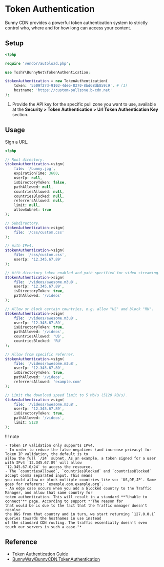 # Token Authentication

Bunny CDN provides a powerful token authentication system to strictly control who, where and for how long can access
your content.

## Setup

```php
<?php

require 'vendor/autoload.php';

use ToshY\BunnyNet\TokenAuthentication;

$tokenAuthentication = new TokenAuthentication(
    token: '5509f27d-9103-4de6-8370-8bd68db859c9', # (1)
    hostname: 'https://custom-pullzone.b-cdn.net'
);
```

1. Provide the API key for the specific pull zone you want to use, available at the **Security > Token Authentication >
   Url Token Authentication Key** section.

## Usage

Sign a URL.

```php
<?php

// Root directory.
$tokenAuthentication->sign(
    file: '/bunny.jpg',
    expirationTime: 3600,
    userIp: null,
    isDirectoryToken: false,
    pathAllowed: null,
    countriesAllowed: null,
    countriesBlocked: null,
    referrersAllowed: null,
    limit: null,
    allowSubnet: true
);

// Subdirectory.
$tokenAuthentication->sign(
    file: '/css/custom.css'
);

// With IPv4.
$tokenAuthentication->sign(
    file: '/css/custom.css',
    userIp: '12.345.67.89'
);

// With directory token enabled and path specified for video streaming.
$tokenAuthentication->sign(
    file: '/videos/awesome.m3u8',
    userIp: '12.345.67.89',
    isDirectoryToken: true,
    pathAllowed: '/videos'
);

// Allow or block certain countries, e.g. allow "US" and block "RU".
$tokenAuthentication->sign(
    file: '/videos/awesome.m3u8',
    userIp: '12.345.67.89',
    isDirectoryToken: true,
    pathAllowed: '/videos',
    countriesAllowed: 'US',
    countriesBlocked: 'RU'
);

// Allow from specific referrer.
$tokenAuthentication->sign(
    file: '/videos/awesome.m3u8',
    userIp: '12.345.67.89',
    isDirectoryToken: true,
    pathAllowed: '/videos',
    referrersAllowed: 'example.com'
);

// Limit the download speed limit to 5 Mb/s (5120 kB/s).
$tokenAuthentication->sign(
    file: '/videos/awesome.m3u8',
    userIp: '12.345.67.89',
    isDirectoryToken: true,
    pathAllowed: '/videos',
    limit: 5120
);
```

!!! note

    - Token IP validation only supports IPv4.
    - In order to reduce the false negatives (and increase privacy) for Token IP validation, the default is to
    allow the full `/24` subnet. As an example, a token signed for a user with IPv4 `12.345.67.89` will allow 
    `12.345.67.0/24` to access the resource.
    - The `countriesAllowed`, `countriesBlocked` and `countriesBlocked` accept comma separated input. This means 
    you could allow or block multiple countries like so: `US,DE,JP`. Same goes for referers: `example.com,example.org`.
    - An edge case occurs when you add a blocked country to the Traffic Manager, and allow that same country for
    token authentication. This will result in a standard **"Unable to connect"** page. According to support *"The reason for
    that would be is due to the fact that the Traffic manager doesn't resolve
    the DNS from that country and in turn, we start returning `127.0.0.1` queries towards the hostnames in use instead
    of the standard CDN routing. The traffic essentially doesn't even touch our servers in such a case."*

## Reference

* [Token Authentication Guide](https://support.bunny.net/hc/en-us/articles/360016055099-How-to-sign-URLs-for-BunnyCDN-Token-Authentication)
* [BunnyWay/BunnyCDN.TokenAuthentication](https://github.com/BunnyWay/BunnyCDN.TokenAuthentication)
